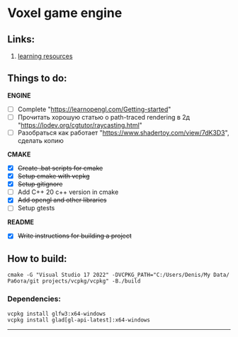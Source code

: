 # Voxel game engine

## Links:
1. [learning resources](./docs/resources.md)

## Things to do:

**ENGINE**

- [ ] Complete "https://learnopengl.com/Getting-started"
- [ ] Прочитать хорошую статью о path-traced rendering в 2д "https://lodev.org/cgtutor/raycasting.html"
- [ ] Разобраться как работает "https://www.shadertoy.com/view/7dK3D3", сделать копию

**CMAKE**

- [x] ~~Create .bat scripts for cmake~~
- [x] ~~Setup cmake with vcpkg~~
- [x] ~~Setup gitignore~~
- [ ] Add C++ 20 c++ version in cmake
- [x] ~~Add opengl and other libraries~~
- [ ] Setup gtests

**README**
- [x] ~~Write instructions for building a project~~

## How to build:
```
cmake -G "Visual Studio 17 2022" -DVCPKG_PATH="C:/Users/Denis/My Data/Работа/git projects/vcpkg/vcpkg" -B./build
```

### Dependencies:
```
vcpkg install glfw3:x64-windows
vcpkg install glad[gl-api-latest]:x64-windows
```

--------------------------------------------------------------

